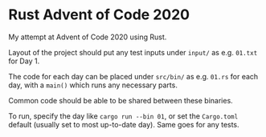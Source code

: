 # Rust Advent of Code 2020
My attempt at Advent of Code 2020 using Rust.

Layout of the project should put any test inputs under `input/` as e.g. `01.txt` for Day 1.

The code for each day can be placed under `src/bin/` as e.g. `01.rs` for each day, with a `main()` which runs any necessary parts.

Common code should be able to be shared between these binaries.

To run, specify the day like `cargo run --bin 01`, or set the `Cargo.toml` default (usually set to most up-to-date day). Same goes for any tests.
